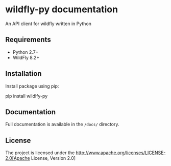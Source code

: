 # wildfly-py documentation

An API client for wildfly written in Python

## Requirements

* Python 2.7+
* WildFly 8.2+

## Installation

Install package using pip:

pip install wildlfy-py

## Documentation

Full documentation is available in the `/docs/` directory.

## License

The project is licensed under the http://www.apache.org/licenses/LICENSE-2.0[Apache License, Version 2.0]
